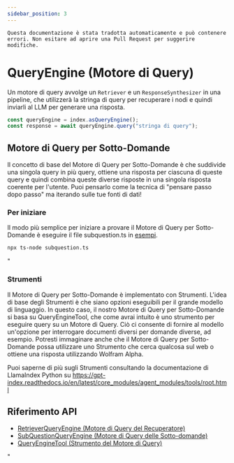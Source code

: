 ```yaml
---
sidebar_position: 3
---
```


`Questa documentazione è stata tradotta automaticamente e può contenere errori. Non esitare ad aprire una Pull Request per suggerire modifiche.`

# QueryEngine (Motore di Query)

Un motore di query avvolge un `Retriever` e un `ResponseSynthesizer` in una pipeline, che utilizzerà la stringa di query per recuperare i nodi e quindi inviarli al LLM per generare una risposta.

```typescript
const queryEngine = index.asQueryEngine();
const response = await queryEngine.query("stringa di query");
```

## Motore di Query per Sotto-Domande

Il concetto di base del Motore di Query per Sotto-Domande è che suddivide una singola query in più query, ottiene una risposta per ciascuna di queste query e quindi combina queste diverse risposte in una singola risposta coerente per l'utente. Puoi pensarlo come la tecnica di "pensare passo dopo passo" ma iterando sulle tue fonti di dati!

### Per iniziare

Il modo più semplice per iniziare a provare il Motore di Query per Sotto-Domande è eseguire il file subquestion.ts in [esempi](https://github.com/run-llama/LlamaIndexTS/blob/main/examples/subquestion.ts).

```bash
npx ts-node subquestion.ts
```

"

### Strumenti

Il Motore di Query per Sotto-Domande è implementato con Strumenti. L'idea di base degli Strumenti è che siano opzioni eseguibili per il grande modello di linguaggio. In questo caso, il nostro Motore di Query per Sotto-Domande si basa su QueryEngineTool, che come avrai intuito è uno strumento per eseguire query su un Motore di Query. Ciò ci consente di fornire al modello un'opzione per interrogare documenti diversi per domande diverse, ad esempio. Potresti immaginare anche che il Motore di Query per Sotto-Domande possa utilizzare uno Strumento che cerca qualcosa sul web o ottiene una risposta utilizzando Wolfram Alpha.

Puoi saperne di più sugli Strumenti consultando la documentazione di LlamaIndex Python su https://gpt-index.readthedocs.io/en/latest/core_modules/agent_modules/tools/root.html

## Riferimento API

- [RetrieverQueryEngine (Motore di Query del Recuperatore)](../../api/classes/RetrieverQueryEngine.md)
- [SubQuestionQueryEngine (Motore di Query delle Sotto-domande)](../../api/classes/SubQuestionQueryEngine.md)
- [QueryEngineTool (Strumento del Motore di Query)](../../api/interfaces/QueryEngineTool.md)

"
